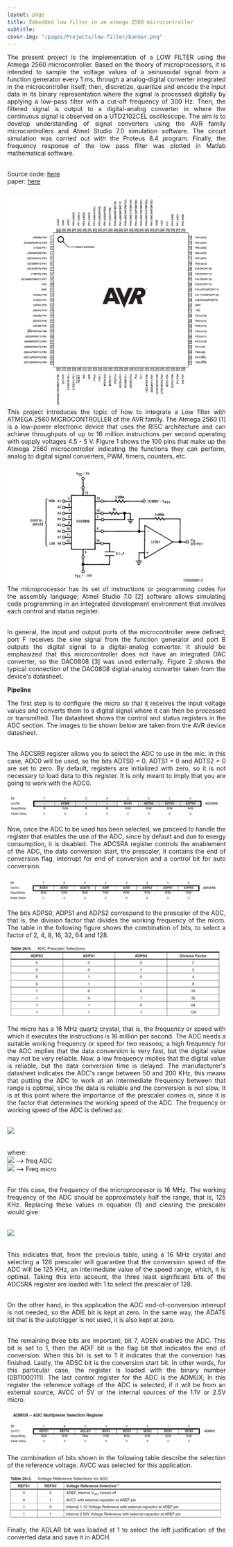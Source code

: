 ```yaml
---
layout: page
title: Embedded low filter in an atmega 2560 microcontroller
subtitle: 
cover-img: "/pages/Projects/low-filter/banner.png"
---
```

<div style="text-align: justify ">
The present project is the implementation of a LOW FILTER using the Atmega 2560 microcontroller. Based on the theory of microprocessors, it is intended to sample the voltage values ​​of a seinusoidal signal from a function generator every 1 ms, through a analog-digital converter integrated in the microcontroller itself; then, discretize, quantize and encode the input data in its binary representation where the signal is processed digitally by applying a low-pass filter with a cut-off frequency of 300 Hz. Then, the filtered signal is output to a digital-analog converter in where the continuous signal is observed on a UTD2102CEL oscilloscope. The aim is to develop understanding of signal converters using the AVR family microcontrollers and Atmel Studio 7.0 simulation software. The circuit simulation was carried out with the Proteus 8.4 program. Finally, the frequency response of the low pass filter was plotted in Matlab mathematical software.<br><br>

Source code: <a href="https://github.com/danielTobon43/danielTobon43.github.io/blob/master/pages/Projects/low-filter/source_code.txt?raw=true">here</a><br>
paper: <a href="https://github.com/danielTobon43/danielTobon43.github.io/blob/master/pages/Projects/low-filter/paper.docx?raw=true">here</a><br><br>

<img src="/pages/Projects/low-filter/chip.png"
     alt="Markdown Monster icon"
     style="float: left; margin-right: 10px;" />
<div style="text-align: justify ">
This project introduces the topic of how to integrate a Low filter with ATMEGA 2560 MICROCONTROLLER of the AVR family. The Atmega 2560 [1] is a low-power electronic device that uses the RISC architecture and can achieve throughputs of up to 16 million instructions per second operating with supply voltages 4.5 - 5 V. Figure 1 shows the 100 pins that make up the Atmega 2560 microcontroller indicating the functions they can perform, analog to digital signal converters, PWM, timers, counters, etc.
</div>

<img src="/pages/Projects/low-filter/dac.png"
     alt="Markdown Monster icon"
     style="float: left; margin-right: 10px;" />
<div style="text-align: justify ">
The microprocessor has its set of instructions or programming codes for the assembly language; Atmel Studio 7.0 [2] software allows simulating code programming in an integrated development environment that involves each control and status register.<br><br>

In general, the input and output ports of the microcontroller were defined; port F receives the sine signal from the function generator and port B outputs the digital signal to a digital-analog converter. It should be emphasized that this microcontroller does not have an integrated DAC converter, so the DAC0808 [3] was used externally. Figure 2 shows the typical connection of the DAC0808 digital-analog converter taken from the device's datasheet.
</div>

<b>Pipeline</b>
<div style="text-align: justify ">
The first step is to configure the micro so that it receives the input voltage values ​​and converts them to a digital signal where it can then be processed or transmitted. The datasheet shows the control and status registers in the ADC section. The images to be shown below are taken from the AVR device datasheet.<br><br>

The ADCSRB register allows you to select the ADC to use in the mic. In this case, ADC0 will be used, so the bits ADTS0 = 0, ADTS1 = 0 and ADTS2 = 0 are set to zero. By default, registers are initialized with zero, so it is not necessary to load data to this register. It is only meant to imply that you are going to work with the ADC0.
</div>

<img src="/pages/Projects/low-filter/p1.png" align="center"><br>

<div style="text-align: justify ">
Now, once the ADC to be used has been selected, we proceed to handle the register that enables the use of the ADC, since by default and due to energy consumption, it is disabled.
The ADCSRA register controls the enablement of the ADC, the data conversion start, the prescaler, it contains the end of conversion flag, interrupt for end of conversion and a control bit for auto conversion.
</div>

<img src="/pages/Projects/low-filter/p2.png" align="center"><br>

The bits ADPS0, ADPS1 and ADPS2 correspond to the prescaler of the ADC, that is, the division factor that divides the working frequency of the micro. The table in the following figure shows the combination of bits, to select a factor of 2, 4, 8, 16, 32, 64 and 128.

<img src="/pages/Projects/low-filter/p3.png" align="center"><br>

<div style="text-align: justify ">
The micro has a 16 MHz quartz crystal, that is, the frequency or speed with which it executes the instructions is 16 million per second. The ADC needs a suitable working frequency or speed for two reasons; a high frequency for the ADC implies that the data conversion is very fast, but the digital value may not be very reliable. Now, a low frequency implies that the digital value is reliable, but the data conversion time is delayed. The manufacturer's datasheet indicates the ADC's range between 50 and 200 KHz, this means that putting the ADC to work at an intermediate frequency between that range is optimal, since the data is reliable and the conversion is not slow. It is at this point where the importance of the prescaler comes in, since it is the factor that determines the working speed of the ADC. The frequency or working speed of the ADC is defined as:<br><br>

<img src="https://render.githubusercontent.com/render/math?math=f_ADC =(f_C_P_U/prescaler)"><br><br>

where:<br>
<img src="https://render.githubusercontent.com/render/math?math=f_ADC"> -->	freq ADC<br>
<img src="https://render.githubusercontent.com/render/math?math=f_CPU"> --> 	Freq micro<br><br>

For this case, the frequency of the microprocessor is 16 MHz. The working frequency of the ADC should be approximately half the range, that is, 125 KHz. Replacing these values ​​in equation (1) and clearing the prescaler would give:<br><br>

<img src="https://render.githubusercontent.com/render/math?math=prescaler =(f_CPU/f_ADC)=(16 MHz)/(125 KHz)=128"><br><br>

This indicates that, from the previous table, using a 16 MHz crystal and selecting a 128 prescaler will guarantee that the conversion speed of the ADC will be 125 KHz, an intermediate value of the speed range, which, it is optimal. Taking this into account, the three least significant bits of the ADCSRA register are loaded with 1 to select the prescaler of 128.<br><br>

On the other hand, in this application the ADC end-of-conversion interrupt is not needed, so the ADIE bit is kept at zero. In the same way, the ADATE bit that is the autotrigger is not used, it is also kept at zero.<br><br>

The remaining three bits are important; bit 7, ADEN enables the ADC. This bit is set to 1, then the ADIF bit is the flag bit that indicates the end of conversion. When this bit is set to 1 it indicates that the conversion has finished. Lastly, the ADSC bit is the conversion start bit. In other words, for this particular case, the register is loaded with the binary number (0B11000111). The last control register for the ADC is the ADMUX; In this register the reference voltage of the ADC is selected, if it will be from an external source, AVCC of 5V or the internal sources of the 1.1V or 2.5V micro.
</div>

<img src="/pages/Projects/low-filter/p4.png" align="center"><br>

The combination of bits shown in the following table describe the selection of the reference voltage. AVCC was selected for this application.

<img src="/pages/Projects/low-filter/p5.png" align="center"><br>

Finally, the ADLAR bit was loaded at 1 to select the left justification of the converted data and save it in ADCH.

